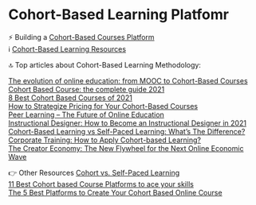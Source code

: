 # Cohort-Based Learning Platfomr

⚡ Building a [Cohort-Based Courses Platform](https://www.teachfloor.com/)<br />
ℹ️ [Cohort-Based Learning Resources](https://blog.teachfloor.com/)<br />

🔝 Top articles about Cohort-Based Learning Methodology:

[The evolution of online education: from MOOC to Cohort-Based Courses](https://blog.teachfloor.com/evolution-online-education-cohort-based-courses/)<br />
[Cohort Based Course: the complete guide 2021](https://blog.teachfloor.com/cohort-based-course-the-complete-guide-2021/)<br />
[8 Best Cohort Based Courses of 2021](https://blog.teachfloor.com/8-best-cohort-based-courses-of-2021/)<br />
[How to Strategize Pricing for Your Cohort-Based Courses](https://blog.teachfloor.com/pricing-strategies-for-your-cohort-based-courses/)<br />
[Peer Learning – The Future of Online Education](https://blog.teachfloor.com/peer-learning-the-future-of-online-education/)<br />
[Instructional Designer: How to Become an Instructional Designer in 2021](https://blog.teachfloor.com/how-to-become-an-instructional-designer/)<br />
[Cohort-Based Learning vs Self-Paced Learning: What’s The Difference?](https://blog.teachfloor.com/cohort-based-learning-vs-self-paced-learning/)<br />
[Corporate Training: How to Apply Cohort-based Learning?](https://blog.teachfloor.com/corporate-training-how-to-apply-cohort-based-learning/)<br />
[The Creator Economy: The New Flywheel for the Next Online Economic Wave](https://blog.teachfloor.com/the-creator-economy-the-new-flywheel-for-the-next-online-economic-wave/)<br />

👉 Other Resources
[Cohort vs. Self-Paced Learning](https://online.wharton.upenn.edu/blog/cohort-vs-self-paced-learning/)<br />
[11 Best Cohort based Course Platforms to ace your skills](https://logicranks.com/blog/best-cohort-based-course-platforms-to-ace-your-skills/)<br />
[The 5 Best Platforms to Create Your Cohort Based Online Course](https://medium.com/swlh/the-4-best-platforms-to-create-your-cohort-based-online-course-96de7d2906ff)

